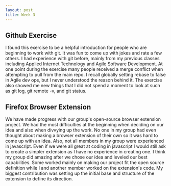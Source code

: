 ```yaml
---
layout: post
title: Week 3
---
```

## Github Exercise 
I found this exercise to be a helpful introduction for people who are beginning to work with git. It was fun to come up with jokes and rate a few others. I had experience with git before, mainly from my previous classes including Applied Internet Technology and Agile Software Development. At one point during the exercise many people received a merge conflict when attempting to pull from the main repo. I recall globally setting rebase to false in Agile dev ops, but I never understood the reason behind it. The exercise also showed me new things that I did not spend a moment to look at such as git log, git remote -v, and git status. 
<!--more-->
## Firefox Browser Extension
We have made progress with our group's open-source browser extension project. We had the most difficulties at the beginning when deciding on our idea and also when divvying up the work. No one in my group had even thought about making a browser extension of their own so it was hard to come up with an idea. Also, not all members in my group were experienced in javascript. Even if we were all great at coding in javascript I would still ask to create a simpler extension as I have no experience in creating one. I think my group did amazing after we chose our idea and leveled our best capabilities. Some worked mainly on making our project fit the open source definition while I and another member worked on the extension's code. My biggest contribution was setting up the initial base and structure of the extension to define its direction.
 
